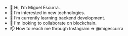 - 👋 Hi, I’m Miguel Escurra.
- 👀 I’m interested in new technologies.
- 🌱 I’m currently learning backend development.
- 💞️ I'm looking to collaborate on blockchain.
- 📫 How to reach me through Instagram => @migescurra

<!---
Mick28/Mick28 is a ✨ special ✨ repository because its `README.md` (this file) appears on your GitHub profile.
You can click the Preview link to take a look at your changes.
--->
